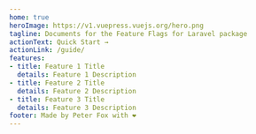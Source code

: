 ```yaml
---
home: true
heroImage: https://v1.vuepress.vuejs.org/hero.png
tagline: Documents for the Feature Flags for Laravel package
actionText: Quick Start →
actionLink: /guide/
features:
- title: Feature 1 Title
  details: Feature 1 Description
- title: Feature 2 Title
  details: Feature 2 Description
- title: Feature 3 Title
  details: Feature 3 Description
footer: Made by Peter Fox with ❤️
---
```

